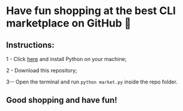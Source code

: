 # Have fun shopping at the best CLI marketplace on GitHub 💜

## Instructions:

1 - Click [here](https://www.python.org/downloads/) and install Python on your machine;

2 - Download this repository;

3-- Open the terminal and run `python market.py` inside the repo folder.

## Good shopping and have fun!
